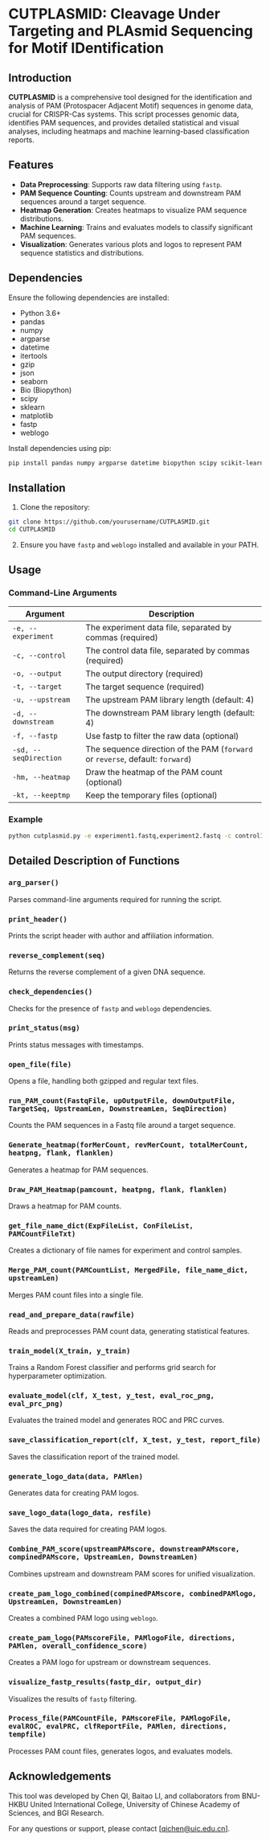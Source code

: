 # CUTPLASMID: Cleavage Under Targeting and PLAsmid Sequencing for Motif IDentification

## Introduction

**CUTPLASMID** is a comprehensive tool designed for the identification and analysis of PAM (Protospacer Adjacent Motif) sequences in genome data, crucial for CRISPR-Cas systems. This script processes genomic data, identifies PAM sequences, and provides detailed statistical and visual analyses, including heatmaps and machine learning-based classification reports.

## Features

- **Data Preprocessing**: Supports raw data filtering using `fastp`.
- **PAM Sequence Counting**: Counts upstream and downstream PAM sequences around a target sequence.
- **Heatmap Generation**: Creates heatmaps to visualize PAM sequence distributions.
- **Machine Learning**: Trains and evaluates models to classify significant PAM sequences.
- **Visualization**: Generates various plots and logos to represent PAM sequence statistics and distributions.

## Dependencies

Ensure the following dependencies are installed:

- Python 3.6+
- pandas
- numpy
- argparse
- datetime
- itertools
- gzip
- json
- seaborn
- Bio (Biopython)
- scipy
- sklearn
- matplotlib
- fastp
- weblogo

Install dependencies using pip:
```sh
pip install pandas numpy argparse datetime biopython scipy scikit-learn matplotlib seaborn
```

## Installation

1. Clone the repository:
```sh
git clone https://github.com/yourusername/CUTPLASMID.git
cd CUTPLASMID
```

2. Ensure you have `fastp` and `weblogo` installed and available in your PATH.

## Usage

### Command-Line Arguments

| Argument         | Description                                                                 |
|------------------|-----------------------------------------------------------------------------|
| `-e, --experiment` | The experiment data file, separated by commas (required)                     |
| `-c, --control`   | The control data file, separated by commas (required)                        |
| `-o, --output`    | The output directory (required)                                              |
| `-t, --target`    | The target sequence (required)                                               |
| `-u, --upstream`  | The upstream PAM library length (default: 4)                                  |
| `-d, --downstream`| The downstream PAM library length (default: 4)                                |
| `-f, --fastp`     | Use fastp to filter the raw data (optional)                                   |
| `-sd, --seqDirection` | The sequence direction of the PAM (`forward` or `reverse`, default: `forward`) |
| `-hm, --heatmap`  | Draw the heatmap of the PAM count (optional)                                  |
| `-kt, --keeptmp`  | Keep the temporary files (optional)                                           |

### Example

```sh
python cutplasmid.py -e experiment1.fastq,experiment2.fastq -c control1.fastq,control2.fastq -o ./output -t AGGCTAGC -u 4 -d 4 -f -hm
```

## Detailed Description of Functions

### `arg_parser()`

Parses command-line arguments required for running the script.

### `print_header()`

Prints the script header with author and affiliation information.

### `reverse_complement(seq)`

Returns the reverse complement of a given DNA sequence.

### `check_dependencies()`

Checks for the presence of `fastp` and `weblogo` dependencies.

### `print_status(msg)`

Prints status messages with timestamps.

### `open_file(file)`

Opens a file, handling both gzipped and regular text files.

### `run_PAM_count(FastqFile, upOutputFile, downOutputFile, TargetSeq, UpstreamLen, DownstreamLen, SeqDirection)`

Counts the PAM sequences in a Fastq file around a target sequence.

### `Generate_heatmap(forMerCount, revMerCount, totalMerCount, heatpng, flank, flanklen)`

Generates a heatmap for PAM sequences.

### `Draw_PAM_Heatmap(pamcount, heatpng, flank, flanklen)`

Draws a heatmap for PAM counts.

### `get_file_name_dict(ExpFileList, ConFileList, PAMCountFileTxt)`

Creates a dictionary of file names for experiment and control samples.

### `Merge_PAM_count(PAMCountList, MergedFile, file_name_dict, upstreamLen)`

Merges PAM count files into a single file.

### `read_and_prepare_data(rawfile)`

Reads and preprocesses PAM count data, generating statistical features.

### `train_model(X_train, y_train)`

Trains a Random Forest classifier and performs grid search for hyperparameter optimization.

### `evaluate_model(clf, X_test, y_test, eval_roc_png, eval_prc_png)`

Evaluates the trained model and generates ROC and PRC curves.

### `save_classification_report(clf, X_test, y_test, report_file)`

Saves the classification report of the trained model.

### `generate_logo_data(data, PAMlen)`

Generates data for creating PAM logos.

### `save_logo_data(logo_data, resfile)`

Saves the data required for creating PAM logos.

### `Combine_PAM_score(upstreamPAMscore, downstreamPAMscore, compinedPAMscore, UpstreamLen, DownstreamLen)`

Combines upstream and downstream PAM scores for unified visualization.

### `create_pam_logo_combined(compinedPAMscore, combinedPAMlogo, UpstreamLen, DownstreamLen)`

Creates a combined PAM logo using `weblogo`.

### `create_pam_logo(PAMscoreFile, PAMlogoFile, directions, PAMlen, overall_confidence_score)`

Creates a PAM logo for upstream or downstream sequences.

### `visualize_fastp_results(fastp_dir, output_dir)`

Visualizes the results of `fastp` filtering.

### `Process_file(PAMCountFile, PAMscoreFile, PAMlogoFile, evalROC, evalPRC, clfReportFile, PAMlen, directions, tempfile)`

Processes PAM count files, generates logos, and evaluates models.


## Acknowledgements

This tool was developed by Chen QI, Baitao LI, and collaborators from BNU-HKBU United International College, University of Chinese Academy of Sciences, and BGI Research.

For any questions or support, please contact [qichen@uic.edu.cn].

```
